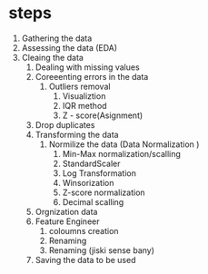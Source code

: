 # steps
1. Gathering the data
2. Assessing the data (EDA)
3. Cleaing the data
   1. Dealing with missing values
   2. Coreeenting errors in the data
      1. Outliers removal
         1. Visualiztion
         2. IQR method
         3. Z - score(Asignment)
   3. Drop duplicates
   4. Transforming the data
      1. Normilize the data (Data Normalization )
         1. Min-Max normalization/scalling
         2. StandardScaler
         3. Log Transformation
         4. Winsorization
         5. Z-score normalization
         6. Decimal scalling
   5. Orgnization data
   6. Feature Engineer
      1. coloumns creation
      2. Renaming
      3. Renaming (jiski sense bany)
   7. Saving the data to be used